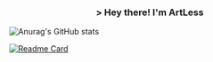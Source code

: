 <h3 align="center">> Hey there! I'm ArtLess</h2>


![Anurag's GitHub stats](https://github-readme-stats.vercel.app/api?username=ArtLess&show_icons=true&theme=radical)

[![Readme Card](https://github-readme-stats.vercel.app/api/pin/?username=anuraghazra&repo=github-readme-stats)](https://github.com/anuraghazra/github-readme-stats)
